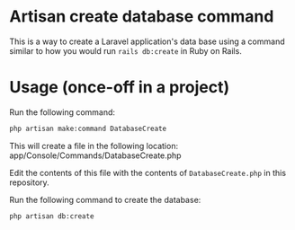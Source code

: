 # Artisan create database command

This is a way to create a Laravel application's data base using a command similar to how you would run `rails db:create` in Ruby on Rails.

# Usage (once-off in a project)
Run the following command:

```zsh
php artisan make:command DatabaseCreate
```

This will create a file in the following location: app/Console/Commands/DatabaseCreate.php

Edit the contents of this file with the contents of `DatabaseCreate.php` in this repository.

Run the following command to create the database:

```zsh
php artisan db:create
```
